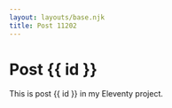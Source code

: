 ```yaml
---
layout: layouts/base.njk
title: Post 11202
---
```


# Post {{ id }}

This is post {{ id }} in my Eleventy project.
